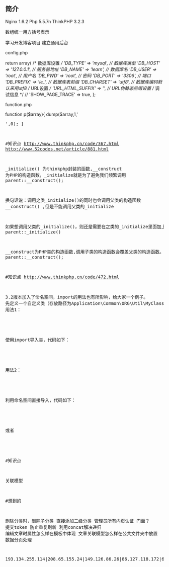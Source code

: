 ﻿## 简介

Nginx 1.6.2
Php 5.5.7n
ThinkPHP 3.2.3

数组统一用方括号表示

学习开发博客项目 建立通用后台

config.php

return array(
    /* 数据库设置 */
    'DB_TYPE'               =>  'mysql',        // 数据库类型
    'DB_HOST'               =>  '127.0.0.1', // 服务器地址
    'DB_NAME'               =>  'learn',          // 数据库名
    'DB_USER'               =>  'root',      // 用户名
    'DB_PWD'                =>  'root',          // 密码
    'DB_PORT'               =>  '3306',        // 端口
    'DB_PREFIX'             =>  'le_',    // 数据库表前缀
    'DB_CHARSET'            =>  'utf8',      // 数据库编码默认采用utf8
    /* URL设置 */
    'URL_HTML_SUFFIX'       =>  '',  // URL伪静态后缀设置
    /* 调试信息 */
    // 'SHOW_PAGE_TRACE'       =>  true,
);

function.php

function p($array){
    dump($array,1,'<pre>',0);
}



#知识点
http://www.thinkphp.cn/code/367.html
http://www.52codes.net/article/881.html

_initialize() 为thinkphp封装的函数,__construct 为PHP的构造函数，_initialize就是为了避免我们频繁调用 parent::__construct();

换句话说：调用之类_initialize()的同时也会调用父类的构造函数 __construct() ,但是不能调用父类的_initialize

如果想调用父类的_initialize()，则还是需要在之类的_initialize里面加上 parent::_initialize()

__construct为PHP类的构造函数,调用子类的构造函数会覆盖父类的构造函数。同时调用则还是需要调用 parent::__construct();




#知识点
http://www.thinkphp.cn/code/472.html

3.2版本加入了命名空间，import的用法也有所影响，给大家一个例子。
先定义一个自定义类（存放路径为Application\Common\ORG\Util\MyClass.class.php），代码如下：
用法1：
<?php
 // 没有声明命名空间
 class MyClass
 {
    //
 }
 ?>
 使用import导入类，代码如下：
 <?php
 namespace Home\Controller;
 use Think\Controller;
 class IndexController extends Controller
 {
    public function index(){
        import('Common/ORG/Util/MyClass');
        $MyClass    = new \MyClass();
        dump($MyClass);
    }
 }
 ?>
 用法2：
 <?php
 // 声明命名空间
 namespace Common\ORG\Util;
 class MyClass
 {
    //
 }
 ?>
 利用命名空间直接导入，代码如下：
 <?php
 namespace Home\Controller;
 use Think\Controller;
 class IndexController extends Controller
 {
    public function index(){
        $MyClass    = new \Common\ORG\Util\MyClass();
        dump($MyClass);
    }
 }
 ?>
 或者
 <?php
 namespace Home\Controller;
 use Think\Controller;
 use Common\ORG\Util\MyClass;
 class IndexController extends Controller
 {
    public function index(){
        $MyClass    = new MyClass();
        dump($MyClass);
    }
 }
 ?>
 
 
#知识点
 
关联模型

#想到的

删除分类时，删除子分类
直接添加二级分类
管理员所有内页认证 门面？
提交token 防止重复刷新
利用concat解决递归
编辑文章时属性怎么样在模板中体现
文章关联模型怎么样在公共文件夹中放置
数据分页处理

193.134.255.114|208.65.155.24|149.126.86.26|86.127.118.172|62.197.198.241|193.90.147.89|103.25.178.59|83.94.121.187|41.201.164.20|163.28.116.53|81.175.29.185|220.255.5.231|216.58.212.186|118.143.88.96|91.213.30.157|77.42.249.20|193.90.147.88|116.92.194.176|118.143.88.102|220.255.6.152|95.143.84.165|216.58.197.89|216.58.194.87|220.255.6.55|149.126.86.48|149.3.177.89|193.134.255.88|85.182.250.35|212.188.7.162|195.249.20.245|194.78.99.82|173.194.215.125|208.117.227.186|85.182.250.29|85.182.250.153|208.117.227.18|212.188.7.158|173.194.198.199|83.94.121.162|212.188.10.212|202.86.162.172|41.206.96.134|210.153.73.119|209.85.235.98|172.217.25.206|212.188.7.54|212.188.10.240|220.255.5.178|193.134.255.39|216.21.170.50|216.21.170.35|64.233.181.125|197.199.253.24|216.58.194.119|216.58.221.115|212.188.7.94|212.188.10.208|216.58.197.245|85.182.250.50|212.188.10.219|172.217.2.3|173.194.195.93|173.194.65.125|85.182.250.99|64.233.166.190|173.194.66.196|64.15.113.184|64.233.160.125|216.58.221.29|216.58.223.46|64.233.183.125|64.233.167.125|220.255.6.113|64.233.179.125|216.58.200.221|173.194.194.125|216.58.197.28|216.58.192.187|64.233.179.113|216.58.217.254|216.58.195.214|216.58.197.157|64.233.169.125|74.125.30.118|74.125.22.125|209.85.234.195|64.233.176.125|216.58.217.185|64.233.171.125|216.58.193.195|173.194.70.125|77.42.253.42|216.58.214.253|172.217.25.187|220.255.6.54|216.58.214.57|216.58.222.96|216.58.218.250|172.217.5.21|216.58.194.46